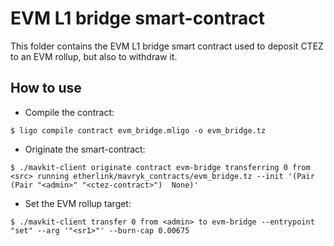 # EVM L1 bridge smart-contract

This folder contains the EVM L1 bridge smart contract used to deposit CTEZ to
an EVM rollup, but also to withdraw it.

## How to use

- Compile the contract:
```
$ ligo compile contract evm_bridge.mligo -o evm_bridge.tz
```
- Originate the smart-contract:
```
$ ./mavkit-client originate contract evm-bridge transferring 0 from <src> running etherlink/mavryk_contracts/evm_bridge.tz --init '(Pair (Pair "<admin>" "<ctez-contract>")  None)'
```
- Set the EVM rollup target:
```
$ ./mavkit-client transfer 0 from <admin> to evm-bridge --entrypoint "set" --arg '"<sr1>"' --burn-cap 0.00675
```
